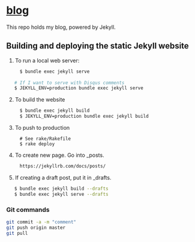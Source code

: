 # [blog](https://nickaws.net/index.html)
This repo holds my blog, powered by Jekyll.

## Building and deploying the static Jekyll website
1) To run a local web server:
``` sh
	 $ bundle exec jekyll serve
  
   # If I want to serve with Disqus comments
   $ JEKYLL_ENV=production bundle exec jekyll serve
```
2) To build the website
``` sh
	 $ bundle exec jekyll build
	 $ JEKYLL_ENV=production bundle exec jekyll build
```
3) To push to production
```
	 # See rake/Rakefile
	 $ rake deploy
```
4) To create new page. Go into \_posts.
``` sh
	 https://jekyllrb.com/docs/posts/
```
5) If creating a draft post, put it in \_drafts.
``` sh
   $ bundle exec jekyll build --drafts
   $ bundle exec jekyll serve --drafts
```

### Git commands
```sh
git commit -a -m "comment"
git push origin master
git pull
```
